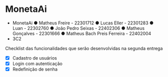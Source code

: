 # MonetaAi

 - MonetaAi
● Matheus Freire - 22301712
● Lucas Eller - 22301283
● Luan - 22302760
● João Pedro Seixas - 22402306
● Matheus Gonçalves - 22301666
● Matheus Bach Preis Ferreira - 22402004
 - 3C2

Checklist das funcionalidades que serão desenvolvidas na segunda entrega

- [x] Cadastro de usuários
- [x] Login com autenticação
- [x] Redefinição de senha 
